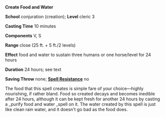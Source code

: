  **Create Food and Water**

**School** conjuration (creation); **Level** cleric 3

**Casting Time** 10 minutes

**Components** V, S

**Range** close (25 ft. + 5 ft./2 levels)

**Effect** food and water to sustain three humans or one horse/level for 24 hours

**Duration** 24 hours; see text

**Saving Throw** none; **[Spell Resistance](../glossary.html#_spell-resistance)** no

The food that this spell creates is simple fare of your choice—highly nourishing, if rather bland. Food so created decays and becomes inedible after 24 hours, although it can be kept fresh for another 24 hours by casting a _purify food and water _spell on it. The water created by this spell is just like clean rain water, and it doesn't go bad as the food does.

